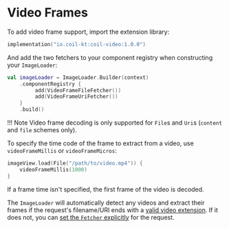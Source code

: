 # Video Frames

To add video frame support, import the extension library:

```kotlin
implementation("io.coil-kt:coil-video:1.0.0")
```

And add the two fetchers to your component registry when constructing your `ImageLoader`:

```kotlin
val imageLoader = ImageLoader.Builder(context)
    .componentRegistry {
         add(VideoFrameFileFetcher())
         add(VideoFrameUriFetcher())
    }
    .build()
```

!!! Note
    Video frame decoding is only supported for `File`s and `Uri`s (`content` and `file` schemes only).

To specify the time code of the frame to extract from a video, use `videoFrameMillis` or `videoFrameMicros`:

```kotlin
imageView.load(File("/path/to/video.mp4")) {
    videoFrameMillis(1000)
}
```

If a frame time isn't specified, the first frame of the video is decoded.

The `ImageLoader` will automatically detect any videos and extract their frames if the request's filename/URI ends with a [valid video extension](https://developer.android.com/guide/topics/media/media-formats#video-formats). If it does not, you can [set the `Fetcher` explicitly](../api/coil-base/coil.request/-image-request/-builder/fetcher/) for the request.
